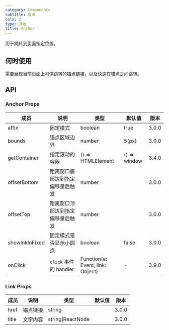 ```yaml
---
category: Components
subtitle: 锚点
cols: 2
type: 其他
title: Anchor
---
```


用于跳转到页面指定位置。

## 何时使用

需要展现当前页面上可供跳转的锚点链接，以及快速在锚点之间跳转。

## API

### Anchor Props

| 成员 | 说明 | 类型 | 默认值 | 版本 |
| --- | --- | --- | --- | --- |
| affix | 固定模式 | boolean | true | 3.0.0 |
| bounds | 锚点区域边界 | number | 5(px) | 3.0.0 |
| getContainer | 指定滚动的容器 | () => HTMLElement | () => window | 3.4.0 |
| offsetBottom | 距离窗口底部达到指定偏移量后触发 | number |  | 3.0.0 |
| offsetTop | 距离窗口顶部达到指定偏移量后触发 | number |  | 3.0.0 |
| showInkInFixed | 固定模式是否显示小圆点 | boolean | false | 3.0.0 |
| onClick | `click` 事件的 handler | Function(e: Event, link: Object) | - | 3.9.0 |

### Link Props

| 成员  | 说明     | 类型              | 默认值 | 版本  |
| ----- | -------- | ----------------- | ------ | ----- |
| href  | 锚点链接 | string            |        | 3.0.0 |
| title | 文字内容 | string\|ReactNode |        | 3.0.0 |
